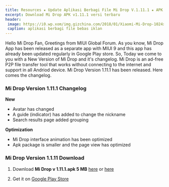 ```yaml
---
title: Resources ★ Update Aplikasi Berbagi File Mi Drop V.1.11.1 ★ APK
excerpt: Download Mi Drop APK v1.11.1 versi terbaru
header:
 image: https://i0.wp.xom/img.gizchina.com/2018/01/Xiaomi-Mi-Drop-1024x576.jpg?resize=640,320
 caption: aplikasi berbagi file bebas iklan
---
```


Hello Mi Drop Fan,
Greetings from MIUI Global Forum. As you know, Mi Drop App has been released as a separate app with MIUI 9 and this app has already been updated regularly in Google Play store. So, Today we come to you with a New Version of Mi Drop and it's changelog. Mi Drop is an ad-free P2P file transfer tool that works without connecting to the internet and support in all Andriod device. Mi Drop Version 1.11.1 has been released. Here comes the changelog.

### Mi Drop Version 1.11.1 Changelog

**New**

- Avatar has changed 
- A guide (indicator) has added to change the nickname
- Search results page added grouping

**Optimization**
- Mi Drop interface animation has been optimized
- Apk package is smaller and the page view has optimized   

### Mi Drop Version 1.1.11 Download 
1) Download **Mi Drop v 1.11.1.apk 5 MB** [here](http://en.miui.com/forum.php?mod=attachment&aid=NDI0ODczNHxjNzcxYjIwY3wxNTI5ODY1NzAzfDIzODU0NTg0OXwyODE5MjIx&ck=673c84e5) or [here](/dl/pcloud?code=x&size=5MB&name=MiDropV.1.11.1.apk)

2) Get it on [Google Play Store](https://play.google.com/store/apps/details?id=com.xiaomi.midrop&hl=en)
